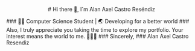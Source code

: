 <p align="center">
# Hi there 👀, I´m Alan Axel Castro Reséndiz
</p>
### 🧑‍💻 Computer Science Student | 🌏 Developing for a better world
### Also, I truly appreciate you taking the time to explore my portfolio. Your interest means the world to me. 👩‍💻🚀
### Sincerely,
### Alan Axel Castro Resendiz
<!--
**alancasre133/alancasre133** is a ✨ _special_ ✨ repository because its `README.md` (this file) appears on your GitHub profile.

Here are some ideas to get you started:

- 🔭 I’m currently working on ...
- 🌱 I’m currently learning ...
- 👯 I’m looking to collaborate on ...
- 🤔 I’m looking for help with ...
- 💬 Ask me about ...
- 📫 How to reach me: ...
- 😄 Pronouns: ...
- ⚡ Fun fact: ...
-->
